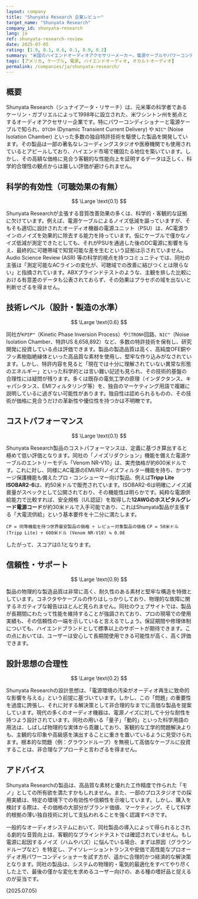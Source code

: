 ```yaml
---
layout: company
title: "Shunyata Research 企業レビュー"
target_name: "Shunyata Research"
company_id: shunyata-research
lang: ja
ref: shunyata-research-review
date: 2025-07-05
rating: [1.9, 0.1, 0.6, 0.1, 0.9, 0.2]
summary: "米国のハイエンドオーディオアクセサリーメーカー。電源ケーブルやパワーコンディショナーを中心に、独自の特許技術を多数投入した製品を展開。プロオーディオや医療分野での採用実績をアピールする一方、その価格設定と効果の科学的根拠については大きな疑問符が付く。製品は高品質な素材で堅牢に作られているが、主張される音質改善効果は客観的データに乏しく、コストパフォーマンスは極めて低い。"
tags: [アメリカ, ケーブル, 電源, ハイエンドオーディオ, オカルトオーディオ]
permalink: /companies/ja/shunyata-research/
---
```


## 概要

Shunyata Research（シュナイアータ・リサーチ）は、元米軍の科学者であるケーリン・ガブリエルによって1998年に設立された、米ワシントン州を拠点とするオーディオアクセサリー企業です。特にパワーコンディショナーと電源ケーブルで知られ、`DTCD®` (Dynamic Transient Current Delivery) や `NIC™` (Noise Isolation Chamber) といった多数の独自特許技術を駆使した製品を開発しています。その製品は一部の著名なレコーディングスタジオや医療機関でも使用されているとアピールしており、ハイエンド市場で確固たる地位を築いています。しかし、その高額な価格に見合う客観的な性能向上を証明するデータは乏しく、科学的合理性の観点からは厳しい評価が避けられません。

## 科学的有効性（可聴効果の有無）

$$ \Large \text{0.1} $$

Shunyata Researchが主張する音質改善効果の多くは、科学的・客観的な証拠に欠けています。例えば、電源ケーブルによるノイズ低減を謳っていますが、そもそも適切に設計されたオーディオ機器の電源ユニット（PSU）は、AC電源ラインのノイズを効果的に除去する能力を持っています。仮にケーブルで僅かなノイズ低減が測定できたとしても、それがPSUを通過した後のDC電源に影響を与え、最終的に可聴帯域で知覚可能な差を生むという証拠は示されていません。Audio Science Review (ASR) 等の科学的視点を持つコミュニティでは、同社の主張は「測定可能なACラインの変化が、可聴域での改善に結びつくとは限らない」と指摘されています。ABXブラインドテストのような、主観を排した比較における有意差のデータも公表されておらず、その効果はプラセボの域を出ないと判断せざるを得ません。

## 技術レベル（設計・製造の水準）

$$ \Large \text{0.6} $$

同社が`KPIP™`（Kinetic Phase Inversion Process）や`ΞTRON®`回路、`NIC™`（Noise Isolation Chamber、特許US 8,658,892）など、多数の特許技術を保有し、研究開発に投資している点は評価できます。製品の製造品質は高く、高純度OFE銅やフッ素樹脂絶縁体といった高品質な素材を使用し、堅牢な作り込みがなされています。しかし、特許内容を見ると「現在では十分に理解されていない異常な形態のエネルギー」といった科学的とは言い難い記述も見られ、その技術的基盤の合理性には疑問が残ります。多くは既存の電気工学の原理（インダクタンス、キャパシタンス、EMIフィルタリング等）を、独自のマーケティング用語で複雑に説明しているに過ぎない可能性があります。独自性は認められるものの、その技術が価格に見合うだけの革新性や優位性を持つかは不明瞭です。

## コストパフォーマンス

$$ \Large \text{0.1} $$

Shunyata Research製品のコストパフォーマンスは、定義に基づき算出すると極めて低い評価となります。同社の「ノイズリダクション」機能を備えた電源ケーブルのエントリーモデル「Venom NR-V10」は、実売価格が約600米ドルです。これに対し、同様にAC電源のEMI/RFIノイズフィルター機能を持ち、かつサージ保護機能も備えたプロ・コンシューマー向け製品、例えば**Tripp Lite ISOBAR2-6**は、約50米ドルで販売されています。ISOBAR2-6は明確にノイズ減衰量がスペックとして公開されており、その機能性は明らかです。純粋な電源供給能力で比較すれば、安全規格（UL認証）を取得した**12AWGのホスピタルグレード電源コード**が約30米ドルで入手可能であり、これはShunyata製品が主張する「大電流供給」という基本要件を十二分に満たします。

`CP = 同等機能を持つ世界最安製品の価格 ÷ レビュー対象製品の価格`
`CP = 50米ドル (Tripp Lite) ÷ 600米ドル (Venom NR-V10) ≒ 0.08`

したがって、スコアは0.1となります。

## 信頼性・サポート

$$ \Large \text{0.9} $$

製品の物理的な製造品質は非常に高く、耐久性のある素材と堅牢な構造を特徴としています。コネクタやケーブルの作りはしっかりしており、物理的な故障に関するネガティブな報告はほとんど見られません。同社のウェブサイトでは、製品が長期間にわたって性能を維持することが強調されており、プロの現場での使用実績も、その信頼性の一端を示していると言えるでしょう。保証期間や修理体制についても、ハイエンドブランドとして標準以上のサポートが期待できます。この点においては、ユーザーは安心して長期間使用できる可能性が高く、高く評価できます。

## 設計思想の合理性

$$ \Large \text{0.2} $$

Shunyata Researchの設計思想は、「電源環境の汚染がオーディオ再生に致命的な影響を与える」という前提に基づいています。しかし、この「問題」の重要性を過度に誇張し、それに対する解決策として非合理的なまでに高価な製品を提案しています。現代の多くのオーディオ機器は、電源ノイズに対して十分な耐性を持つよう設計されています。同社の用いる「量子」「動的」といった科学用語の用法は、しばしば物理的な実体から乖離しており、客観的な工学的問題解決よりも、主観的な印象や高級感を演出することに重きを置いているように見受けられます。根本的な問題（例：グラウンドループ）を無視して高価なケーブルに投資することは、非合理なアプローチと言わざるを得ません。

## アドバイス

Shunyata Researchの製品は、高品質な素材と優れた工作精度で作られた「モノ」としての所有欲を満たすかもしれません。また、一部のプロスタジオでの採用実績は、特定の環境下での有効性や信頼性を示唆しています。しかし、購入を検討する際は、その価格の大部分がブランド価値、マーケティング、そして科学的根拠の薄い独自技術に対して支払われることを強く認識すべきです。

一般的なオーディオシステムにおいて、同社製品の導入によって得られるとされる劇的な音質向上は、客観的なブラインドテストでは確認されていません。もし電源に起因するノイズ（ハムやバズ）に悩んでいる場合、まずは原因（グラウンドループなど）を特定し、アイソレーショントランスや安価で高性能なプロオーディオ用パワーコンディショナーを試す方が、遥かに合理的かつ経済的な解決策となります。同社の製品は、システムの物理的・電気的最適化をすべてやり尽くした上で、最後の僅かな変化を求めるユーザー向けの、ある種の嗜好品と捉えるのが妥当です。

(2025.07.05)
